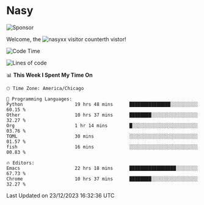 # Nasy

<!--
<p align="center">
<img height="200" src="https://github-readme-stats.vercel.app/api?username=nasyxx&count_private=true&show_icons=true&theme=dracula&include_all_commits=true"/>
<img height="200" src="https://github-readme-stats.vercel.app/api/top-langs/?username=nasyxx&theme=dracula&hide=html,jupyter+notebook&count_private=true&show_icons=true"/>
</p>

  
----------------
-->

![Sponsor](https://img.shields.io/static/v1.svg?label=Sponsor&message=%E2%9D%A4&logo=GitHub&style=flat&color=pink)
 
Welcome, the ![nasyxx visitor counter](https://count.getloli.com/get/@nasyxx?theme=rule34)th vistor!
 
<!--START_SECTION:waka-->
![Code Time](http://img.shields.io/badge/Code%20Time-4%2C159%20hrs%2056%20mins-blue)

![Lines of code](https://img.shields.io/badge/From%20Hello%20World%20I%27ve%20Written-6.3%20million%20lines%20of%20code-blue)

📊 **This Week I Spent My Time On** 

```text
🕑︎ Time Zone: America/Chicago

💬 Programming Languages: 
Python                   19 hrs 48 mins      ███████████████░░░░░░░░░░   60.15 % 
Other                    10 hrs 37 mins      ████████░░░░░░░░░░░░░░░░░   32.27 % 
Org                      1 hr 14 mins        █░░░░░░░░░░░░░░░░░░░░░░░░   03.76 % 
TOML                     30 mins             ░░░░░░░░░░░░░░░░░░░░░░░░░   01.57 % 
fish                     16 mins             ░░░░░░░░░░░░░░░░░░░░░░░░░   00.83 % 

🔥 Editors: 
Emacs                    22 hrs 18 mins      █████████████████░░░░░░░░   67.73 % 
Chrome                   10 hrs 37 mins      ████████░░░░░░░░░░░░░░░░░   32.27 % 
```


 Last Updated on 23/12/2023 16:32:36 UTC
<!--END_SECTION:waka-->

<!-- ![visitors](https://visitor-badge.laobi.icu/badge?page_id=nasyxx.nasyxx) -->
